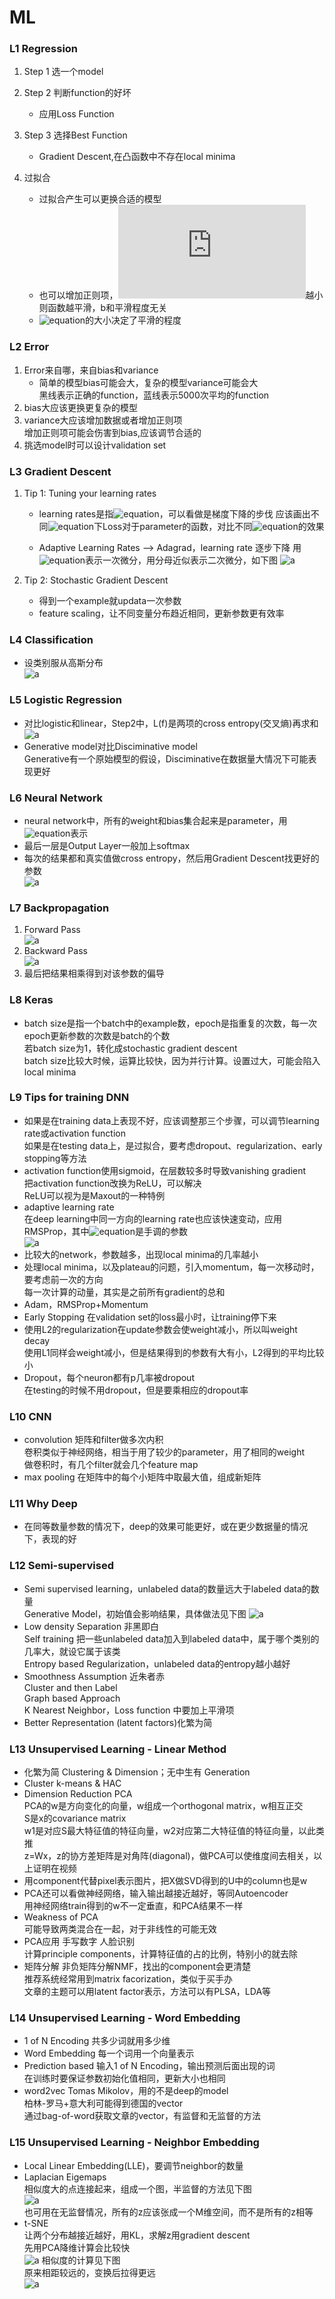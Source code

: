 # ML  
### L1  Regression
1. Step 1 选一个model  
2. Step 2 判断function的好坏   
    - 应用Loss Function  
3. Step 3 选择Best Function  
    - Gradient Descent,在凸函数中不存在local minima  

4. 过拟合  
    - 过拟合产生可以更换合适的模型    
    - 也可以增加正则项，![equation](http://latex.codecogs.com/gif.latex?$W_i$)越小则函数越平滑，b和平滑程度无关
    - ![equation](http://latex.codecogs.com/gif.latex?$\lambda$)的大小决定了平滑的程度  

### L2  Error
1. Error来自哪，来自bias和variance 
    -  简单的模型bias可能会大，复杂的模型variance可能会大  
    黑线表示正确的function，蓝线表示5000次平均的function  
2. bias大应该更换更复杂的模型 
3. variance大应该增加数据或者增加正则项  
    增加正则项可能会伤害到bias,应该调节合适的 
4. 挑选model时可以设计validation set  

### L3 Gradient Descent
1. Tip 1: Tuning your learning rates  

	- learning rates是指![equation](http://latex.codecogs.com/gif.latex?$\eta$)，可以看做是梯度下降的步伐
应该画出不同![equation](http://latex.codecogs.com/gif.latex?$\eta$)下Loss对于parameter的函数，对比不同![equation](http://latex.codecogs.com/gif.latex?$\eta$)的效果  

    - Adaptive Learning Rates --> Adagrad，learning rate 逐步下降 
    用![equation](http://latex.codecogs.com/gif.latex?$g^t$)表示一次微分，用分母近似表示二次微分，如下图
    ![a](http://or2urvelu.bkt.clouddn.com/L3-1.png)  

2. Tip 2: Stochastic Gradient Descent  
    - 得到一个example就updata一次参数  
    - feature scaling，让不同变量分布趋近相同，更新参数更有效率  

### L4 Classification  
- 设类别服从高斯分布  
 ![a](http://or2urvelu.bkt.clouddn.com/L4-1.png) 

### L5 Logistic Regression  
- 对比logistic和linear，Step2中，L(f)是两项的cross entropy(交叉熵)再求和  
![a](http://or2urvelu.bkt.clouddn.com/L5-1.png)  
- Generative model对比Disciminative model  
Generative有一个原始模型的假设，Disciminative在数据量大情况下可能表现更好  

### L6 Neural Network  
- neural network中，所有的weight和bias集合起来是parameter，用![equation](http://latex.codecogs.com/gif.latex?$\theta$)表示
- 最后一层是Output Layer一般加上softmax
- 每次的结果都和真实值做cross entropy，然后用Gradient Descent找更好的参数  
![a](http://or2urvelu.bkt.clouddn.com/L6-01.png)  

### L7 Backpropagation  
1. Forward Pass  
![a](http://or2urvelu.bkt.clouddn.com/L7-1.png)  
2. Backward Pass  
![a](http://or2urvelu.bkt.clouddn.com/L7-2.png)  
3. 最后把结果相乘得到对该参数的偏导 
	
### L8 Keras  
- batch size是指一个batch中的example数，epoch是指重复的次数，每一次epoch更新参数的次数是batch的个数  
若batch size为1，转化成stochastic gradient descent  
batch size比较大时候，运算比较快，因为并行计算。设置过大，可能会陷入local minima  

### L9 Tips for training DNN  
- 如果是在training data上表现不好，应该调整那三个步骤，可以调节learning rate或activation function  
如果是在testing data上，是过拟合，要考虑dropout、regularization、early stopping等方法  
- activation function使用sigmoid，在层数较多时导致vanishing gradient  
把activation function改换为ReLU，可以解决  
ReLU可以视为是Maxout的一种特例
- adaptive learning rate  
在deep learning中同一方向的learning rate也应该快速变动，应用RMSProp，其中![equation](http://latex.codecogs.com/gif.latex?$\alpha$)是手调的参数  
![a](http://or2urvelu.bkt.clouddn.com/L9-1.png)  
- 比较大的network，参数越多，出现local minima的几率越小  
- 处理local minima，以及plateau的问题，引入momentum，每一次移动时，要考虑前一次的方向  
每一次计算的动量，其实是之前所有gradient的总和  
- Adam，RMSProp+Momentum  
- Early Stopping  在validation set的loss最小时，让training停下来  
- 使用L2的regularization在update参数会使weight减小，所以叫weight decay  
使用L1同样会weight减小，但是结果得到的参数有大有小，L2得到的平均比较小  
- Dropout，每个neuron都有p几率被dropout  
在testing的时候不用dropout，但是要乘相应的dropout率

### L10 CNN  
- convolution  矩阵和filter做多次内积  
卷积类似于神经网络，相当于用了较少的parameter，用了相同的weight  
做卷积时，有几个filter就会几个feature map  
- max pooling  在矩阵中的每个小矩阵中取最大值，组成新矩阵  

### L11 Why Deep  
- 在同等数量参数的情况下，deep的效果可能更好，或在更少数据量的情况下，表现的好  

### L12 Semi-supervised  
- Semi supervised learning，unlabeled data的数量远大于labeled data的数量  
Generative Model，初始值会影响结果，具体做法见下图
![a](http://or2urvelu.bkt.clouddn.com/L12-1.png)  
- Low density Separation 非黑即白  
Self training 把一些unlabeled data加入到labeled data中，属于哪个类别的几率大，就设它属于该类  
Entropy based Regularization，unlabeled data的entropy越小越好  
- Smoothness Assumption 近朱者赤  
Cluster and then Label  
Graph based Approach  
K Nearest Neighbor，Loss function 中要加上平滑项  
- Better Representation (latent factors)化繁为简  

### L13 Unsupervised Learning - Linear Method  
- 化繁为简 Clustering & Dimension；无中生有 Generation  
- Cluster k-means & HAC  
- Dimension Reduction   PCA  
PCA的w是方向变化的向量，w组成一个orthogonal matrix，w相互正交  
S是x的covariance matrix  
w1是对应S最大特征值的特征向量，w2对应第二大特征值的特征向量，以此类推  
z=Wx，z的协方差矩阵是对角阵(diagonal)，做PCA可以使维度间去相关，以上证明在视频   
- 用component代替pixel表示图片，把X做SVD得到的U中的column也是w  
- PCA还可以看做神经网络，输入输出越接近越好，等同Autoencoder  
用神经网络train得到的w不一定垂直，和PCA结果不一样  
- Weakness of PCA  
可能导致两类混合在一起，对于非线性的可能无效  
- PCA应用  手写数字 人脸识别  
计算principle components，计算特征值的占的比例，特别小的就去除  
- 矩阵分解
非负矩阵分解NMF，找出的component会更清楚  
推荐系统经常用到matrix facorization，类似于买手办  
文章的主题可以用latent factor表示，方法可以有PLSA，LDA等  


### L14 Unsupervised Learning - Word Embedding  
- 1 of N Encoding 共多少词就用多少维  
- Word Embedding 每一个词用一个向量表示  
- Prediction based 输入1 of N Encoding，输出预测后面出现的词  
在训练时要保证参数初始化值相同，更新大小也相同  
- word2vec Tomas Mikolov，用的不是deep的model  
柏林-罗马+意大利可能得到德国的vector  
通过bag-of-word获取文章的vector，有监督和无监督的方法  

### L15 Unsupervised Learning - Neighbor Embedding  
- Local Linear Embedding(LLE)，要调节neighbor的数量  
- Laplacian Eigemaps  
相似度大的点连接起来，组成一个图，半监督的方法见下图  
![a](http://or2urvelu.bkt.clouddn.com/L15-1.png)  
也可用在无监督情况，所有的z应该张成一个M维空间，而不是所有的z相等  
- t-SNE  
让两个分布越接近越好，用KL，求解z用gradient descent  
先用PCA降维计算会比较快  
![a](http://or2urvelu.bkt.clouddn.com/L15-2.png) 
相似度的计算见下图   
原来相距较远的，变换后拉得更远  
![a](http://or2urvelu.bkt.clouddn.com/L15-3.png)  





